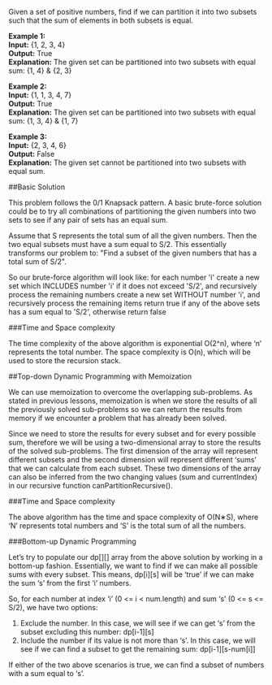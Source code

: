 Given a set of positive numbers, find if we can partition it into two subsets such that the sum of elements
in both subsets is equal.

**Example 1:**  
**Input:** {1, 2, 3, 4}  
**Output:** True  
**Explanation:** The given set can be partitioned into two subsets with equal sum: {1, 4} & {2, 3}

**Example 2:**  
**Input:** {1, 1, 3, 4, 7}  
**Output:** True  
**Explanation:** The given set can be partitioned into two subsets with equal sum: {1, 3, 4} & {1, 7}

**Example 3:**  
**Input:** {2, 3, 4, 6}  
**Output:** False  
**Explanation:** The given set cannot be partitioned into two subsets with equal sum.

##Basic Solution

This problem follows the 0/1 Knapsack pattern. A basic brute-force solution could be to try all combinations of
partitioning the given numbers into two sets to see if any pair of sets has an equal sum.

Assume that S represents the total sum of all the given numbers. Then the two equal subsets must have a sum equal to S/2.
This essentially transforms our problem to: "Find a subset of the given numbers that has a total sum of S/2".

So our brute-force algorithm will look like:
for each number 'i'
   create a new set which INCLUDES number 'i' if it does not exceed 'S/2', and recursively process the remaining numbers
   create a new set WITHOUT number 'i', and recursively process the remaining items
return true if any of the above sets has a sum equal to 'S/2', otherwise return false

###Time and Space complexity

The time complexity of the above algorithm is exponential O(2^n), where ‘n’ represents the total number. The space complexity
is O(n), which will be used to store the recursion stack.

##Top-down Dynamic Programming with Memoization

We can use memoization to overcome the overlapping sub-problems. As stated in previous lessons, memoization is when
we store the results of all the previously solved sub-problems so we can return the results from memory if we encounter
a problem that has already been solved.

Since we need to store the results for every subset and for every possible sum, therefore we will be using a two-dimensional
array to store the results of the solved sub-problems. The first dimension of the array will represent different subsets
and the second dimension will represent different ‘sums’ that we can calculate from each subset. These two dimensions of
the array can also be inferred from the two changing values (sum and currentIndex) in our recursive function canPartitionRecursive().

###Time and Space complexity

The above algorithm has the time and space complexity of O(N∗S), where ‘N’ represents total numbers and ‘S’ is the total
sum of all the numbers.

###Bottom-up Dynamic Programming

Let’s try to populate our dp[][] array from the above solution by working in a bottom-up fashion. Essentially, we want to
find if we can make all possible sums with every subset. This means, dp[i][s] will be ‘true’ if we can make the sum ‘s’
from the first ‘i’ numbers.

So, for each number at index ‘i’ (0 <= i < num.length) and sum ‘s’ (0 <= s <= S/2), we have two options:

1. Exclude the number. In this case, we will see if we can get ‘s’ from the subset excluding this number: dp[i-1][s]
2. Include the number if its value is not more than ‘s’. In this case, we will see if we can find a subset to get
   the remaining sum: dp[i-1][s-num[i]]

If either of the two above scenarios is true, we can find a subset of numbers with a sum equal to ‘s’.